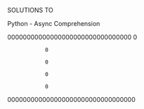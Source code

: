 SOLUTIONS TO 


Python - Async Comprehension


00000000000000000000000000000000
				0


				0

				0

				0

				0
000000000000000000000000000000000
